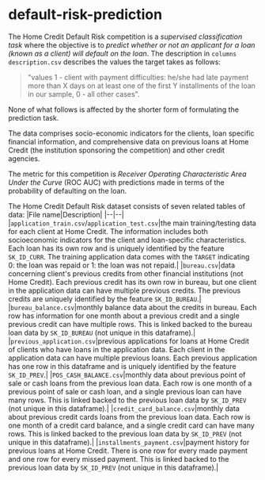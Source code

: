 # default-risk-prediction

The Home Credit Default Risk competition is a *supervised classification task* where the objective is to *predict whether or not an applicant for a loan (known as a client) will default on the loan*. The description in `columns description.csv` describes the values the target takes as follows:

> "values 1 - client with payment difficulties: he/she had late payment more than X days on at least one of the first Y installments of the loan in our sample, 0 - all other cases".

None of what follows is affected by the shorter form of formulating the prediction task.

The data comprises socio-economic indicators for the clients, loan specific financial information, and comprehensive data on previous loans at Home Credit (the institution sponsoring the competition) and other credit agencies. 

The metric for this competition is *Receiver Operating Characteristic Area Under the Curve* (ROC AUC) with predictions made in terms of the probability of defaulting on the loan.

The Home Credit Default Risk dataset consists of seven related tables of data:
|File name|Description|
|--|--|
|`application_train.csv`/`application_test.csv`|the main training/testing data for each client at Home Credit. The information includes both socioeconomic indicators for the client and loan-specific characteristics. Each loan has its own row and is uniquely identified by the feature `SK_ID_CURR`. The training application data comes with the `TARGET` indicating 0: the loan was repaid or 1: the loan was not repaid.|
|`bureau.csv`|data concerning client's previous credits from other financial institutions (not Home Credit). Each previous credit has its own row in bureau, but one client in the application data can have multiple previous credits. The previous credits are uniquely identified by the feature `SK_ID_BUREAU`.|
|`bureau_balance.csv`|monthly balance data about the credits in bureau. Each row has information for one month about a previous credit and a single previous credit can have multiple rows. This is linked backed to the bureau loan data by `SK_ID_BUREAU` (not unique in this dataframe).|
|`previous_application.csv`|previous applications for loans at Home Credit of clients who have loans in the application data. Each client in the application data can have multiple previous loans. Each previous application has one row in this dataframe and is uniquely identified by the feature `SK_ID_PREV`.|
|`POS_CASH_BALANCE.csv`|monthly data about previous point of sale or cash loans from the previous loan data. Each row is one month of a previous point of sale or cash loan, and a single previous loan can have many rows. This is linked backed to the previous loan data by `SK_ID_PREV` (not unique in this dataframe).|
|`credit_card_balance.csv`|monthly data about previous credit cards loans from the previous loan data. Each row is one month of a credit card balance, and a single credit card can have many rows. This is linked backed to the previous loan data by `SK_ID_PREV` (not unique in this dataframe).|
|`installments_payment.csv`|payment history for previous loans at Home Credit. There is one row for every made payment and one row for every missed payment. This is linked backed to the previous loan data by `SK_ID_PREV` (not unique in this dataframe).|
